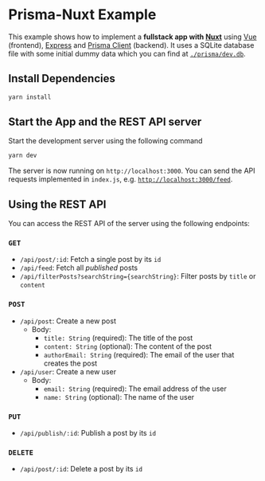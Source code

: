 # Prisma-Nuxt Example

This example shows how to implement a **fullstack app with [Nuxt](https://nuxtjs.org/)** using [Vue](https://vuejs.org/) (frontend), [Express](https://expressjs.com/) and [Prisma Client](https://www.prisma.io/docs/reference/tools-and-interfaces/prisma-client) (backend). It uses a SQLite database file with some initial dummy data which you can find at [`./prisma/dev.db`](./prisma/dev.db).
## Install Dependencies

```bash
yarn install
```
## Start the App and the REST API server

Start the development server using the following command

```bash
yarn dev
```

The server is now running on `http://localhost:3000`. You can send the API requests implemented in `index.js`, e.g. [`http://localhost:3000/feed`](http://localhost:3000/feed).
## Using the REST API

You can access the REST API of the server using the following endpoints:

### `GET`

- `/api/post/:id`: Fetch a single post by its `id`
- `/api/feed`: Fetch all _published_ posts
- `/api/filterPosts?searchString={searchString}`: Filter posts by `title` or `content`

### `POST`

- `/api/post`: Create a new post
  - Body:
    - `title: String` (required): The title of the post
    - `content: String` (optional): The content of the post
    - `authorEmail: String` (required): The email of the user that creates the post
- `/api/user`: Create a new user
  - Body:
    - `email: String` (required): The email address of the user
    - `name: String` (optional): The name of the user

### `PUT`

- `/api/publish/:id`: Publish a post by its `id`

### `DELETE`

- `/api/post/:id`: Delete a post by its `id`
